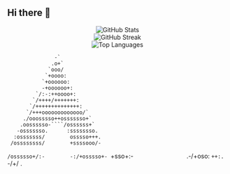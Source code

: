 ## Hi there 👋

<p align="center"> <img src="https://github-readme-stats.vercel.app/api?username=cagriyildirimer&show_icons=true&theme=github_dark" alt="GitHub Stats" /> <br> <img src="https://github-readme-streak-stats.herokuapp.com/?user=cagriyildirimer&theme=github-dark" alt="GitHub Streak" /> <br> <img src="https://github-readme-stats.vercel.app/api/top-langs/?username=cagriyildirimer&layout=compact&theme=github_dark" alt="Top Languages" /> </p>


                   -`
                  .o+`
                 `ooo/
                `+oooo:
               `+oooooo:
               -+oooooo+:
             `/:-:++oooo+:
            `/++++/+++++++:
           `/++++++++++++++:
          `/+++ooooooooooooo/`
         ./ooosssso++osssssso+`
        .oossssso-````/ossssss+`
       -osssssso.      :ssssssso.
      :osssssss/        osssso+++.
     /ossssssss/        +ssssooo/-
   `/ossssso+/:-        -:/+osssso+-
  `+sso+:-`                 `.-/+oso:
 `++:.                           `-/+/
 .`                                 `




 
